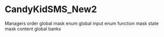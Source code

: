 # CandyKidSMS_New2


Managers order
global
mask
enum		global
input		enum
function	mask
state		mask
content		global		banks